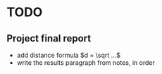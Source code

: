# TODO

## Project final report

* add distance formula $d = \sqrt ...$
* write the results paragraph from notes, in order
